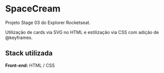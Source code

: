# SpaceCream

Projeto Stage 03 do Explorer Rocketseat.

Utilização de cards via SVG no HTML e estilização via CSS com adição de @keyframes.
## Stack utilizada

**Front-end:** HTML / CSS

